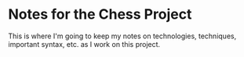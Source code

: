 # Notes for the Chess Project

This is where I'm going to keep my notes on technologies, techniques, important syntax, etc. as I work on this project.
